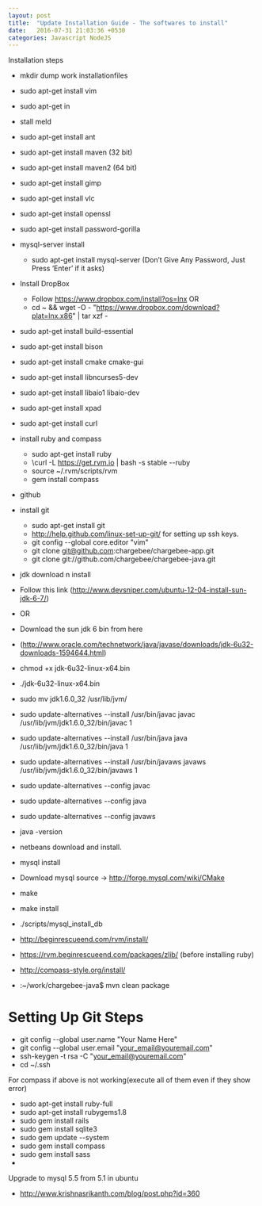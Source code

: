 ```yaml
---
layout: post
title:  "Update Installation Guide - The softwares to install"
date:   2016-07-31 21:03:36 +0530
categories: Javascript NodeJS
---
```


Installation steps

* mkdir dump work installationfiles
* sudo apt-get install vim
* sudo apt-get in
* stall meld
* sudo apt-get install ant
* sudo apt-get install maven (32 bit)
* sudo apt-get install maven2 (64 bit)
* sudo apt-get install gimp
* sudo apt-get install vlc
* sudo apt-get install openssl
* sudo apt-get install password-gorilla
* mysql-server install
	* sudo apt-get install mysql-server (Don’t Give Any Password, Just Press ‘Enter’ if it asks)
* Install DropBox
	* Follow https://www.dropbox.com/install?os=lnx OR
	* cd ~ && wget -O - "https://www.dropbox.com/download?plat=lnx.x86" | tar xzf -
* sudo apt-get install build-essential
* sudo apt-get install bison
* sudo apt-get install cmake cmake-gui
* sudo apt-get install libncurses5-dev
* sudo apt-get install libaio1 libaio-dev
* sudo apt-get install xpad
* sudo apt-get install curl
* install ruby and compass
	* sudo apt-get install ruby
	* \curl -L https://get.rvm.io | bash -s stable --ruby
	* source ~/.rvm/scripts/rvm  
	* gem install compass
* github
* install git
	* sudo apt-get install git
	* http://help.github.com/linux-set-up-git/   for setting up ssh keys.
	* git config --global core.editor "vim"
	* git clone git@github.com:chargebee/chargebee-app.git
	* git clone git://github.com/chargebee/chargebee-java.git
* jdk download n install
* Follow this link (http://www.devsniper.com/ubuntu-12-04-install-sun-jdk-6-7/)
* OR
* Download the sun jdk 6 bin from here
* (http://www.oracle.com/technetwork/java/javase/downloads/jdk-6u32-downloads-1594644.html)
* chmod +x jdk-6u32-linux-x64.bin
* ./jdk-6u32-linux-x64.bin
* sudo mv jdk1.6.0_32 /usr/lib/jvm/
* sudo update-alternatives --install /usr/bin/javac javac /usr/lib/jvm/jdk1.6.0_32/bin/javac 1
* sudo update-alternatives --install /usr/bin/java java /usr/lib/jvm/jdk1.6.0_32/bin/java 1
* sudo update-alternatives --install /usr/bin/javaws javaws /usr/lib/jvm/jdk1.6.0_32/bin/javaws 1
* sudo update-alternatives --config javac
* sudo update-alternatives --config java
* sudo update-alternatives --config javaws
* java -version
* netbeans download and install.
* mysql install
* Download mysql source -> http://forge.mysql.com/wiki/CMake

* make
* make install
* ./scripts/mysql_install_db
* http://beginrescueend.com/rvm/install/
* https://rvm.beginrescueend.com/packages/zlib/ (before installing ruby)
* http://compass-style.org/install/
* :~/work/chargebee-java$ mvn clean package

# Setting Up Git Steps
* git config --global user.name "Your Name Here"
* git config --global user.email "your_email@youremail.com"       
* ssh-keygen -t rsa -C "your_email@youremail.com"
* cd ~/.ssh

For compass if above is not working(execute all of them even if they show  error)
* sudo apt-get install ruby-full
* sudo apt-get install rubygems1.8
* sudo gem install rails
* sudo gem install sqlite3
* sudo gem update --system  
* sudo gem install compass
* sudo gem install sass
* 

Upgrade to mysql 5.5 from 5.1 in ubuntu
* http://www.krishnasrikanth.com/blog/post.php?id=360
